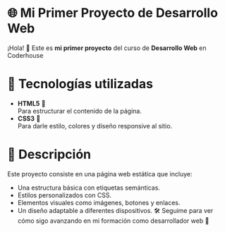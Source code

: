 # 🌐 Mi Primer Proyecto de Desarrollo Web
¡Hola! 👋 Este es **mi primer proyecto** del curso de **Desarrollo Web** en Coderhouse
# 🚀 Tecnologías utilizadas
- **HTML5** 🧱  
  Para estructurar el contenido de la página.
- **CSS3** 🎨  
  Para darle estilo, colores y diseño responsive al sitio.
# 📄 Descripción
Este proyecto consiste en una página web estática que incluye:
- Una estructura básica con etiquetas semánticas.
- Estilos personalizados con CSS.
- Elementos visuales como imágenes, botones y enlaces.
- Un diseño adaptable a diferentes dispositivos.
🛠️ Seguime para ver cómo sigo avanzando en mi formación como desarrollador web 🚀
